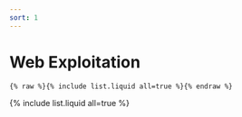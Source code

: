 ```yaml
---
sort: 1
---
```


# Web Exploitation

```
{% raw %}{% include list.liquid all=true %}{% endraw %}
```

{% include list.liquid all=true %}
